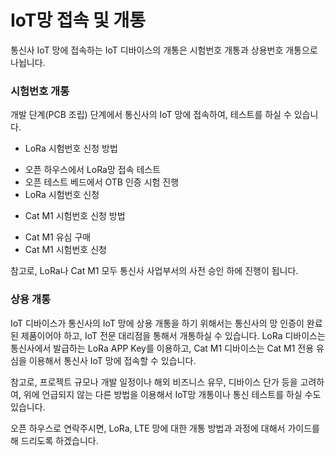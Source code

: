 # IoT망 접속 및 개통 
통신사 IoT 망에 접속하는 IoT 디바이스의 개통은 시험번호 개통과 상용번호 개통으로 나뉩니다.  

### 시험번호 개통
개발 단계(PCB 조립) 단계에서 통신사의 IoT 망에 접속하여, 테스트를 하실 수 있습니다.
* LoRa 시험번호 신청 방법
- 오픈 하우스에서 LoRa망 접속 테스트 
- 오픈 테스트 베드에서 OTB 인증 시험 진행
- LoRa 시험번호 신청
* Cat M1 시험번호 신청 방법
- Cat M1 유심 구매 
- Cat M1 시험번호 신청  

참고로, LoRa나 Cat M1 모두 통신사 사업부서의 사전 승인 하에 진행이 됩니다.  

### 상용 개통
IoT 디바이스가 통신사의 IoT 망에 상용 개통을 하기 위해서는 통신사의 망 인증이 완료된 제품이어야 하고, IoT 전문 대리점을 통해서 개통하실 수 있습니다.
LoRa 디바이스는 통신사에서 발급하는 LoRa APP Key를 이용하고, Cat M1 디바이스는 Cat M1 전용 유심을 이용해서 통신사 IoT 망에 접속할 수 있습니다.

참고로, 프로젝트 규모나 개발 일정이나 해외 비즈니스 유무, 디바이스 단가 등을 고려하여, 위에 언급되지 않는 다른 방법을 이용해서 IoT망 개통이나 통신 테스트를 하실 수도 있습니다.  

오픈 하우스로 연락주시면, LoRa, LTE 망에 대한 개통 방법과 과정에 대해서 가이드를 해 드리도록 하겠습니다.

